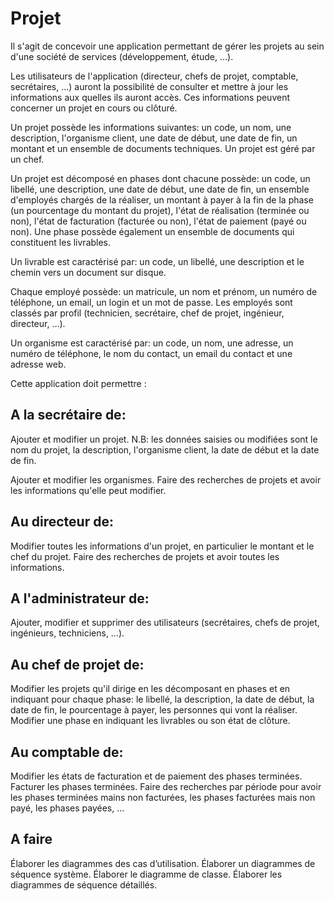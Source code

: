 # Projet

Il s'agit de concevoir une application permettant de gérer les projets au sein d'une société de services (développement, étude, …).

Les utilisateurs de l'application (directeur, chefs de projet, comptable, secrétaires, …) auront la possibilité de consulter et mettre à jour les informations aux quelles ils auront accès. Ces informations peuvent concerner un projet en cours ou clôturé. 

Un projet possède les informations suivantes: un code, un nom, une description, l'organisme client, une date de début, une date de fin, un montant et un ensemble de documents techniques. Un projet est géré par un chef.

Un projet est décomposé en phases dont chacune possède: un code, un libellé, une description, une date de début, une date de fin, un ensemble d'employés chargés de la réaliser, un montant à payer à la fin de la phase (un pourcentage du montant du projet), l'état de réalisation (terminée ou non), l'état de facturation (facturée ou non), l'état de paiement (payé ou non). Une phase possède également un ensemble de documents qui constituent les livrables.

Un livrable est caractérisé par: un code, un libellé, une description et le chemin vers un document sur disque. 

Chaque employé possède: un matricule, un nom et prénom, un numéro de téléphone, un email, un login et un mot de passe. Les employés sont classés par profil (technicien, secrétaire, chef de projet, ingénieur, directeur, …).

 Un organisme est caractérisé par: un code, un nom, une adresse, un numéro de téléphone, le nom du contact, un email du contact et une adresse web.

Cette application doit permettre :

## A la secrétaire de:

Ajouter et modifier un projet.
N.B: les données saisies ou modifiées sont le nom du projet, la description, l'organisme client, la date de début et la date de fin.

Ajouter et modifier les organismes.
Faire des recherches de projets et avoir les informations qu'elle peut modifier.

## Au directeur de:

Modifier toutes les informations d'un projet, en particulier le montant et le chef du projet.
Faire des recherches de projets et avoir toutes les informations.

## A l'administrateur de:

Ajouter, modifier et supprimer des utilisateurs (secrétaires, chefs de projet, ingénieurs, techniciens, …).

## Au chef de projet de:

Modifier les projets qu'il dirige en les décomposant en phases et en indiquant pour chaque phase: le libellé, la description, la date de début, la date de fin, le pourcentage à payer, les personnes qui vont la réaliser.
Modifier une phase en indiquant les livrables ou son état de clôture.

## Au comptable de:

Modifier les états de facturation et de paiement des phases terminées.
Facturer les phases terminées.
Faire des recherches par période pour avoir les phases terminées mains non facturées, les phases facturées mais non payé, les phases payées, … 


## A faire

Élaborer les diagrammes des cas d’utilisation.
Élaborer un diagrammes de séquence système.
Élaborer le diagramme de classe.
Élaborer les diagrammes de séquence détaillés.